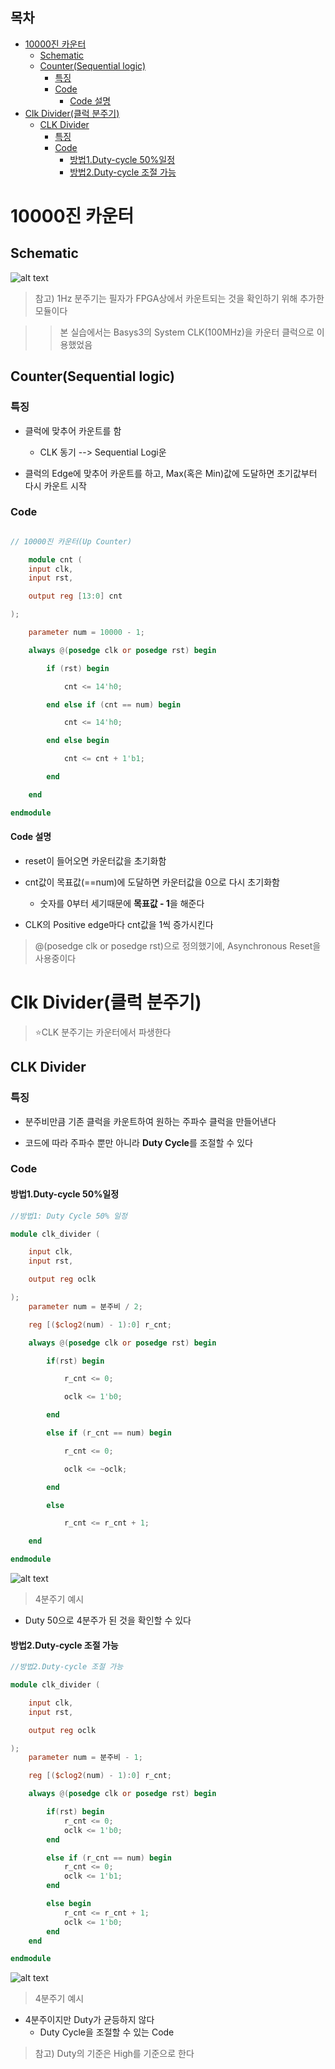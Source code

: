 ## 목차

- [10000진 카운터](#10000진-카운터)
  - [Schematic](#schematic)
  - [Counter(Sequential logic)](#countersequential-logic)
    - [특징](#특징)
    - [Code](#code)
      - [Code 설명](#code-설명)
- [Clk Divider(클럭 분주기)](#clk-divider클럭-분주기)
  - [CLK Divider](#clk-divider)
    - [특징](#특징-1)
    - [Code](#code-1)
      - [방법1.Duty-cycle 50%일정](#방법1duty-cycle-50일정)
      - [방법2.Duty-cycle 조절 가능](#방법2duty-cycle-조절-가능)



# 10000진 카운터

## Schematic

![alt text](image-3.png)<br>

> 참고) 1Hz 분주기는 필자가 FPGA상에서 카운트되는 것을 확인하기 위해 추가한 모듈이다

> > 본 실습에서는 Basys3의 System CLK(100MHz)을 카운터 클럭으로 이용했었음



## Counter(Sequential logic)

### 특징

- 클럭에 맞추어 카운트를 함

  - CLK 동기 --> Sequential Logi운

- 클럭의 Edge에 맞추어 카운트를 하고, Max(혹은 Min)값에 도달하면 초기값부터 다시 카운트 시작

### Code

```verilog

// 10000진 카운터(Up Counter)

	module cnt (
    input clk,
    input rst,

    output reg [13:0] cnt

);

    parameter num = 10000 - 1;

    always @(posedge clk or posedge rst) begin

        if (rst) begin

            cnt <= 14'h0;

        end else if (cnt == num) begin

            cnt <= 14'h0;

        end else begin

            cnt <= cnt + 1'b1;

        end

    end

endmodule

```

#### Code 설명

- reset이 들어오면 카운터값을 초기화함

- cnt값이 목표값(==num)에 도달하면 카운터값을 0으로 다시 초기화함

  - 숫자를 0부터 세기때문에 **목표값 - 1**을 해준다

- CLK의 Positive edge마다 cnt값을 1씩 증가시킨다

> @(posedge clk or posedge rst)으로 정의했기에, Asynchronous Reset을 사용중이다



# Clk Divider(클럭 분주기)

> ⭐CLK 분주기는 카운터에서 파생한다



## CLK Divider

### 특징

- 분주비만큼 기존 클럭을 카운트하여 원하는 주파수 클럭을 만들어낸다

- 코드에 따라 주파수 뿐만 아니라 **Duty Cycle**를 조절할 수 있다



### Code

#### 방법1.Duty-cycle 50%일정
```verilog
//방법1: Duty Cycle 50% 일정

module clk_divider (

    input clk,
    input rst,

    output reg oclk

);
    parameter num = 분주비 / 2;

    reg [($clog2(num) - 1):0] r_cnt;

    always @(posedge clk or posedge rst) begin

        if(rst) begin

            r_cnt <= 0;

            oclk <= 1'b0;

        end

        else if (r_cnt == num) begin

            r_cnt <= 0;

            oclk <= ~oclk;

        end

        else

            r_cnt <= r_cnt + 1;

    end

endmodule
```
![alt text](image-4.png)<br>
> 4분주기 예시

- Duty 50으로 4분주가 된 것을 확인할 수 있다

#### 방법2.Duty-cycle 조절 가능
```verilog
//방법2.Duty-cycle 조절 가능

module clk_divider (

    input clk,
    input rst,

    output reg oclk

);
    parameter num = 분주비 - 1;

    reg [($clog2(num) - 1):0] r_cnt;

    always @(posedge clk or posedge rst) begin

        if(rst) begin
            r_cnt <= 0;
            oclk <= 1'b0;
        end

        else if (r_cnt == num) begin
            r_cnt <= 0;
            oclk <= 1'b1;
        end

        else begin
            r_cnt <= r_cnt + 1;
            oclk <= 1'b0;
        end
    end

endmodule
```
![alt text](image-5.png)<br>
> 4분주기 예시

- 4분주이지만 Duty가 균등하지 않다
  - Duty Cycle을 조절할 수 있는 Code

>참고) Duty의 기준은 High를 기준으로 한다